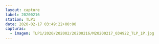 ```yaml
---
layout: capture
label: 20200216
station: TLP1
date: 2020-02-17 03:49:22+00:00
capturas:
  - imagem: TLP1/2020/202002/20200216/M20200217_034922_TLP_1P.jpg
---
```

